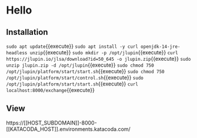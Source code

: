 # Hello

## Installation

`sudo apt update`{{execute}}
`sudo apt install -y curl openjdk-14-jre-headless unzip`{{execute}}
`sudo mkdir -p /opt/jlupin`{{execute}}
`curl https://jlupin.io/jlsa/download?id=50_645 -o jlupin.zip`{{execute}}
`sudo unzip jlupin.zip -d /opt/jlupin`{{execute}}
`sudo chmod 750 /opt/jlupin/platform/start/start.sh`{{execute}}
`sudo chmod 750 /opt/jlupin/platform/start/control.sh`{{execute}}
`sudo /opt/jlupin/platform/start/start.sh`{{execute}}
`curl localhost:8000/exchange`{{execute}}

## View
https://[[HOST_SUBDOMAIN]]-8000-[[KATACODA_HOST]].environments.katacoda.com/